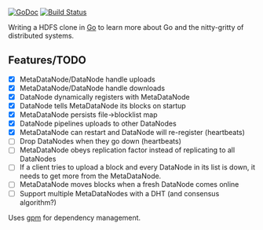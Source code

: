 [![GoDoc](https://godoc.org/github.com/michaelmaltese/golang-distributed-filesystem?status.png)](https://godoc.org/github.com/michaelmaltese/golang-distributed-filesystem) [![Build Status](https://travis-ci.org/michaelmaltese/golang-distributed-filesystem.svg?branch=master)](https://travis-ci.org/michaelmaltese/golang-distributed-filesystem)

Writing a HDFS clone in [Go](http://golang.org) to learn more about Go and the nitty-gritty of distributed systems.

## Features/TODO

- [x] MetaDataNode/DataNode handle uploads
- [x] MetaDataNode/DataNode handle downloads
- [x] DataNode dynamically registers with MetaDataNode
- [x] DataNode tells MetaDataNode its blocks on startup
- [x] MetaDataNode persists file->blocklist map
- [x] DataNode pipelines uploads to other DataNodes
- [x] MetaDataNode can restart and DataNode will re-register (heartbeats)
- [ ] Drop DataNodes when they go down (heartbeats)
- [ ] MetaDataNode obeys replication factor instead of replicating to all DataNodes
- [ ] If a client tries to upload a block and every DataNode in its list is down, it needs to get more from the MetaDataNode.
- [ ] MetaDataNode moves blocks when a fresh DataNode comes online
- [ ] Support multiple MetaDataNodes with a DHT (and consensus algorithm?)

Uses [gpm](https://github.com/pote/gpm) for dependency management. 
